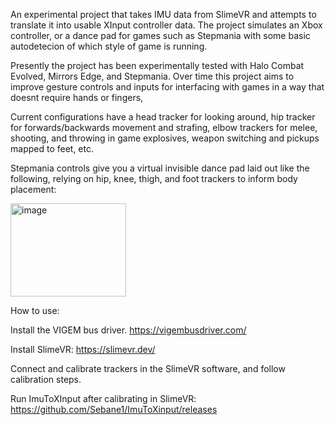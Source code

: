 An experimental project that takes IMU data from SlimeVR and attempts to translate it into usable XInput controller data.
The project simulates an Xbox controller, or a dance pad for games such as Stepmania with some basic autodetecion of which style of game is running.

Presently the project has been experimentally tested with Halo Combat Evolved, Mirrors Edge, and Stepmania.
Over time this project aims to improve gesture controls and inputs for interfacing with games in a way that doesnt require hands or fingers,

Current configurations have a head tracker for looking around, hip tracker for forwards/backwards movement and strafing, elbow trackers for melee, shooting, and throwing in game explosives, weapon switching and pickups mapped to feet, etc.

Stepmania controls give you a virtual invisible dance pad laid out like the following, relying on hip, knee, thigh, and foot trackers to inform body placement:

<img width="185" height="149" alt="image" src="https://github.com/user-attachments/assets/3b67304e-48f4-4558-a213-60100c6cd37d" />


How to use:

Install the VIGEM bus driver.
https://vigembusdriver.com/

Install SlimeVR:
https://slimevr.dev/

Connect and calibrate trackers in the SlimeVR software, and follow calibration steps.

Run ImuToXInput after calibrating in SlimeVR:
https://github.com/Sebane1/ImuToXinput/releases
